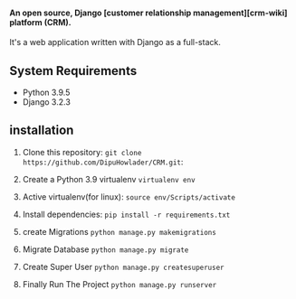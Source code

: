 #### An open source, Django [customer relationship management][crm-wiki] platform (CRM).

It's a web application written with Django as a full-stack.

## System Requirements

* Python 3.9.5
* Django 3.2.3

## installation

1. Clone this repository: `git clone https://github.com/DipuHowlader/CRM.git`:

2. Create a Python 3.9 virtualenv `virtualenv env`

3. Active virtualenv(for linux):
	`source env/Scripts/activate`
	
4. Install dependencies:
	`pip install -r requirements.txt`
	
5. create Migrations `python manage.py makemigrations`

6. Migrate Database `python manage.py migrate`

7. Create Super User `python manage.py createsuperuser`

8. Finally Run The Project `python manage.py runserver`
